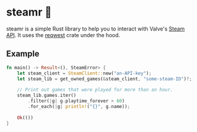 # steamr 🦀

steamr is a simple Rust library to help you to interact with Valve's [Steam API](https://developer.valvesoftware.com/wiki/Steam_Web_API).
It uses the [reqwest](https://github.com/seanmonstar/reqwest) crate under the hood.

## Example

```rust
fn main() -> Result<(), SteamError> {
    let steam_client = SteamClient::new("an-API-key");
    let steam_lib = get_owned_games(&steam_client, "some-steam-ID")?;
    
    // Print out games that were played for more than an hour.
    steam_lib.games.iter()
        .filter(|g| g.playtime_forever > 60)
        .for_each(|g| println!("{}", g.name));
    
    Ok(())
}
```
